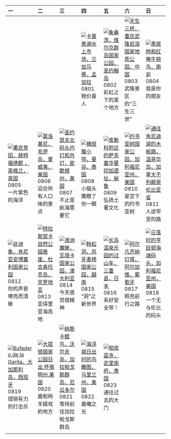 | 一                                                                                                                                                                                                             | 二                                                                                                                                                                                                      | 三                                                                                                                                                                                                          | 四                                                                                                                                                                                      | 五                                                                                                                                                                                                     | 六                                                                                                                                                                                                      | 日                                                                                                                                                                                                         |
|:--------------------------------------------------------------------------------------------------------------------------------------------------------------------------------------------------------------|:-------------------------------------------------------------------------------------------------------------------------------------------------------------------------------------------------------|:-----------------------------------------------------------------------------------------------------------------------------------------------------------------------------------------------------------|:---------------------------------------------------------------------------------------------------------------------------------------------------------------------------------------|:------------------------------------------------------------------------------------------------------------------------------------------------------------------------------------------------------|:-------------------------------------------------------------------------------------------------------------------------------------------------------------------------------------------------------|:----------------------------------------------------------------------------------------------------------------------------------------------------------------------------------------------------------|
|                                                                                                                                                                                                               |                                                                                                                                                                                                        |                                                                                                                                                                                                            | [![](https://www.bing.com/th?id=OHR.KaptaiLake_ZH-CN9085738832_320x240.jpg '卡普泰湖水上市场，兰加马蒂，孟加拉')](https://www.bing.com/th?id=OHR.KaptaiLake_ZH-CN9085738832_UHD.jpg)<br>0801<br>物价喜人    | [![](https://www.bing.com/th?id=OHR.TrunkBay_ZH-CN9268190655_320x240.jpg '象鼻湾，维尔京群岛国家公园，圣约翰岛')](https://www.bing.com/th?id=OHR.TrunkBay_ZH-CN9268190655_UHD.jpg)<br>0802<br>彩虹之下的某个地方                 | [![](https://www.bing.com/th?id=OHR.WulongKarst_ZH-CN9386528384_320x240.jpg '天生三桥，重庆武隆岩溶国家地质公园，中国')](https://www.bing.com/th?id=OHR.WulongKarst_ZH-CN9386528384_UHD.jpg)<br>0803<br>武隆景区的“三生三世”        | [![](https://www.bing.com/th?id=OHR.ImpalaOxpecker_ZH-CN9652434873_320x240.jpg '黑斑羚和红嘴牛椋鸟，南非')](https://www.bing.com/th?id=OHR.ImpalaOxpecker_ZH-CN9652434873_UHD.jpg)<br>0804<br>我是你的朋友                  |
| [![](https://www.bing.com/th?id=OHR.HertfordshireLavender_ZH-CN9771886404_320x240.jpg '薰衣草田，赫特福德郡 ，英格兰，英国')](https://www.bing.com/th?id=OHR.HertfordshireLavender_ZH-CN9771886404_UHD.jpg)<br>0805<br>一片紫色的海洋 | [![](https://www.bing.com/th?id=OHR.MolokiniHawaii_ZH-CN0375050872_320x240.jpg '莫洛基尼，毛伊岛，夏威夷，美国')](https://www.bing.com/th?id=OHR.MolokiniHawaii_ZH-CN0375050872_UHD.jpg)<br>0806<br>迎合所有人口味的景点        | [![](https://www.bing.com/th?id=OHR.MichiganLighthouse_ZH-CN0581377136_320x240.jpg '圣约瑟夫北码头内灯和外灯，密歇根州，美国')](https://www.bing.com/th?id=OHR.MichiganLighthouse_ZH-CN0581377136_UHD.jpg)<br>0807<br>不止是航海需要它 | [![](https://www.bing.com/th?id=OHR.SpottedOwlet_ZH-CN0841935587_320x240.jpg '横斑腹小鸮，曼谷，泰国')](https://www.bing.com/th?id=OHR.SpottedOwlet_ZH-CN0841935587_UHD.jpg)<br>0808<br>小猫头鹰瞪了你一眼 | [![](https://www.bing.com/th?id=OHR.IncaRuinPeru_ZH-CN5068602301_320x240.jpg '库斯科附近的萨克塞华曼印加遗址，秘鲁')](https://www.bing.com/th?id=OHR.IncaRuinPeru_ZH-CN5068602301_UHD.jpg)<br>0809<br>弘扬土著文化            | [![](https://www.bing.com/th?id=OHR.JoshuaTreeNP_ZH-CN5917576674_320x240.jpg '约书亚树国家公园，加利福尼亚州，美国')](https://www.bing.com/th?id=OHR.JoshuaTreeNP_ZH-CN5917576674_UHD.jpg)<br>0810<br>星空下的约书亚树           | [![](https://www.bing.com/th?id=OHR.TofinoVancouver_ZH-CN6920493172_320x240.jpg '通往肯尼迪湖的木板路，温哥华岛，加拿大不列颠哥伦比亚省')](https://www.bing.com/th?id=OHR.TofinoVancouver_ZH-CN6920493172_UHD.jpg)<br>0811<br>人迹罕至的路 |
| [![](https://www.bing.com/th?id=OHR.ElephantsAmboseli_ZH-CN7596989061_320x240.jpg '非洲象，肯尼亚安博塞利国家公园')](https://www.bing.com/th?id=OHR.ElephantsAmboseli_ZH-CN7596989061_UHD.jpg)<br>0812<br>你的声音嘹亮而清晰          | [![](https://www.bing.com/th?id=OHR.DugiOtokCroatia_ZH-CN7791404392_320x240.jpg '特拉斯契卡自然公园悬崖，杜吉奥托克岛，克罗地亚')](https://www.bing.com/th?id=OHR.DugiOtokCroatia_ZH-CN7791404392_UHD.jpg)<br>0813<br>亚得里亚海高地 | [![](https://www.bing.com/th?id=OHR.WatarrkaLizard_ZH-CN7974623468_320x240.jpg '澳洲魔蜥，瓦塔卡国家公园，澳大利亚')](https://www.bing.com/th?id=OHR.WatarrkaLizard_ZH-CN7974623468_UHD.jpg)<br>0814<br>今天感觉很精神             | [![](https://www.bing.com/th?id=OHR.HangCave_ZH-CN9217507365_320x240.jpg '韩松洞，风牙者榜国家公园，越南')](https://www.bing.com/th?id=OHR.HangCave_ZH-CN9217507365_UHD.jpg)<br>0815<br>“洞”之新世界       | [![](https://www.bing.com/th?id=OHR.JapanRollerCoaster_ZH-CN7954058301_320x240.jpg '长岛温泉乐园的过山车，三重县，日本')](https://www.bing.com/th?id=OHR.JapanRollerCoaster_ZH-CN7954058301_UHD.jpg)<br>0816<br>系好安全带！ | [![](https://www.bing.com/th?id=OHR.AlfanzinaLighthouse_ZH-CN9704515669_320x240.jpg '阿尔凡齐纳灯塔，阿尔加维，葡萄牙')](https://www.bing.com/th?id=OHR.AlfanzinaLighthouse_ZH-CN9704515669_UHD.jpg)<br>0817<br>照亮前行之路 | [![](https://www.bing.com/th?id=OHR.HuntingtonBeach_ZH-CN0368691951_320x240.jpg '日落时的亨廷顿海滩码头，加利福尼亚州，美国')](https://www.bing.com/th?id=OHR.HuntingtonBeach_ZH-CN0368691951_UHD.jpg)<br>0818<br>一个无与伦比的码头    |
| [![](https://www.bing.com/th?id=OHR.RegataSanGines_ZH-CN0807566522_320x240.jpg 'Bufadero de la Garita，大加那利岛，西班牙')](https://www.bing.com/th?id=OHR.RegataSanGines_ZH-CN0807566522_UHD.jpg)<br>0819<br>铿锵有力的打击乐 | [![](https://www.bing.com/th?id=OHR.TetonSunrise_ZH-CN1118823848_320x240.jpg '大提顿国家公园日出,怀俄明州,美国')](https://www.bing.com/th?id=OHR.TetonSunrise_ZH-CN1118823848_UHD.jpg)<br>0820<br>鹿和羚羊嬉戏的地方           | [![](https://www.bing.com/th?id=OHR.NazcaBooby_ZH-CN1534931799_320x240.jpg '纳斯卡鲣鸟，沃尔夫岛，加拉帕戈斯群岛，厄瓜多尔')](https://www.bing.com/th?id=OHR.NazcaBooby_ZH-CN1534931799_UHD.jpg)<br>0821<br>等待前往加拉帕戈斯群岛           | [![](https://www.bing.com/th?id=OHR.OceanCityMD_ZH-CN1876928284_320x240.jpg '海洋城日出时的鸟瞰图，马里兰州，美国')](https://www.bing.com/th?id=OHR.OceanCityMD_ZH-CN1876928284_UHD.jpg)<br>0822<br>晨曦之光 | [![](https://www.bing.com/th?id=OHR.PrasatPhanom_ZH-CN0445884858_320x240.jpg '帕侬蓝寺，武里南府，泰国')](https://www.bing.com/th?id=OHR.PrasatPhanom_ZH-CN0445884858_UHD.jpg)<br>0823<br>通往过去的大门                 |                                                                                                                                                                                                        |                                                                                                                                                                                                           |
|                                                                                                                                                                                                               |                                                                                                                                                                                                        |                                                                                                                                                                                                            |                                                                                                                                                                                        |                                                                                                                                                                                                       |                                                                                                                                                                                                        |                                                                                                                                                                                                           |